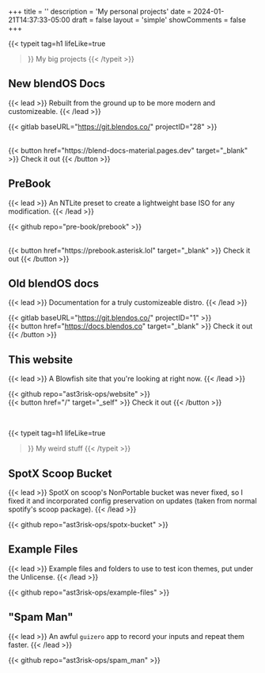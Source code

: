 +++
title = ''
description = 'My personal projects'
date = 2024-01-21T14:37:33-05:00
draft = false
layout = 'simple'
showComments = false
+++

{{< typeit
  tag=h1
  lifeLike=true
>}}
My big projects
{{< /typeit >}}

## New blendOS Docs

{{< lead >}}
Rebuilt from the ground up to be more modern and customizeable.
{{< /lead >}}

{{< gitlab baseURL="https://git.blendos.co/" projectID="28" >}}

<br>
{{< button href="https://blend-docs-material.pages.dev" target="_blank" >}}
Check it out
{{< /button >}}



## PreBook

{{< lead >}}
An NTLite preset to create a lightweight base ISO for any modification.
{{< /lead >}}


{{< github repo="pre-book/prebook" >}}

<br>
{{< button href="https://prebook.asterisk.lol" target="_blank" >}}
 Check it out
{{< /button >}}

## Old blendOS docs

{{< lead >}}
Documentation for a truly customizeable distro.
{{< /lead >}}

{{< gitlab baseURL="https://git.blendos.co/" projectID="1" >}}
<br>
{{< button href="https://docs.blendos.co" target="_blank" >}}
 Check it out
{{< /button >}}

## This website

{{< lead >}}
A Blowfish site that you're looking at right now.
{{< /lead >}}

{{< github repo="ast3risk-ops/website" >}}
<br>
{{< button href="/" target="_self" >}}
 Check it out
{{< /button >}}

<br>

{{< typeit
  tag=h1
  lifeLike=true
>}}
My weird stuff
{{< /typeit >}}

## SpotX Scoop Bucket

{{< lead >}}
SpotX on scoop's NonPortable bucket was never fixed, so I fixed it and incorporated config preservation on updates (taken from normal spotify's scoop package).
{{< /lead >}}

{{< github repo="ast3risk-ops/spotx-bucket" >}}

## Example Files

{{< lead >}}
Example files and folders to use to test icon themes, put under the Unlicense.
{{< /lead >}}

{{< github repo="ast3risk-ops/example-files" >}}

## "Spam Man"

{{< lead >}}
An awful `guizero` app to record your inputs and repeat them faster.
{{< /lead >}}

{{< github repo="ast3risk-ops/spam_man" >}}
